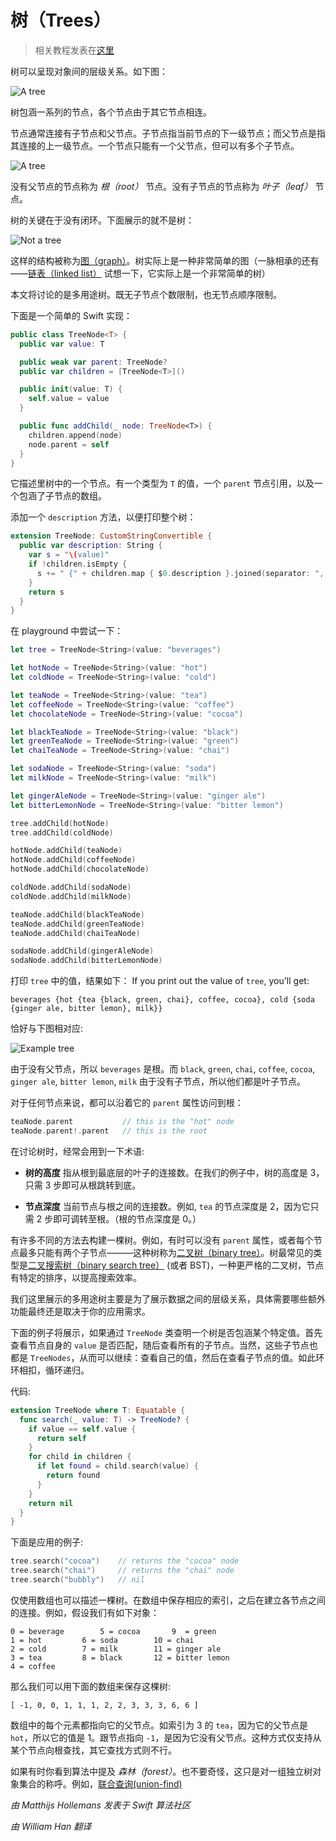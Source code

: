# 树（Trees）

> 相关教程发表在[这里](https://www.raywenderlich.com/138190/swift-algorithm-club-swift-tree-data-structure)

树可以呈现对象间的层级关系。如下图：

![A tree](Images/Tree.png)

树包涵一系列的节点，各个节点由于其它节点相连。

节点通常连接有子节点和父节点。子节点指当前节点的下一级节点；而父节点是指其连接的上一级节点。一个节点只能有一个父节点，但可以有多个子节点。

![A tree](Images/ParentChildren.png)

没有父节点的节点称为 *根（root）* 节点。没有子节点的节点称为 *叶子（leaf）* 节点。

树的关键在于没有闭环。下面展示的就不是树：

![Not a tree](Images/Cycles.png)

这样的结构被称为[图（graph）](../Graph/)。树实际上是一种非常简单的图（一脉相承的还有——[链表（linked list）](../Linked%20List/) 试想一下，它实际上是一个非常简单的树）

本文将讨论的是多用途树。既无子节点个数限制，也无节点顺序限制。

下面是一个简单的 Swift 实现：

```swift
public class TreeNode<T> {
  public var value: T

  public weak var parent: TreeNode?
  public var children = [TreeNode<T>]()

  public init(value: T) {
    self.value = value
  }

  public func addChild(_ node: TreeNode<T>) {
    children.append(node)
    node.parent = self
  }
}
```

它描述里树中的一个节点。有一个类型为 `T` 的值，一个 `parent` 节点引用，以及一个包涵了子节点的数组。

添加一个 `description` 方法，以便打印整个树：

```swift
extension TreeNode: CustomStringConvertible {
  public var description: String {
    var s = "\(value)"
    if !children.isEmpty {
      s += " {" + children.map { $0.description }.joined(separator: ", ") + "}"
    }
    return s
  }
}
```

在 playground 中尝试一下：

```swift
let tree = TreeNode<String>(value: "beverages")

let hotNode = TreeNode<String>(value: "hot")
let coldNode = TreeNode<String>(value: "cold")

let teaNode = TreeNode<String>(value: "tea")
let coffeeNode = TreeNode<String>(value: "coffee")
let chocolateNode = TreeNode<String>(value: "cocoa")

let blackTeaNode = TreeNode<String>(value: "black")
let greenTeaNode = TreeNode<String>(value: "green")
let chaiTeaNode = TreeNode<String>(value: "chai")

let sodaNode = TreeNode<String>(value: "soda")
let milkNode = TreeNode<String>(value: "milk")

let gingerAleNode = TreeNode<String>(value: "ginger ale")
let bitterLemonNode = TreeNode<String>(value: "bitter lemon")

tree.addChild(hotNode)
tree.addChild(coldNode)

hotNode.addChild(teaNode)
hotNode.addChild(coffeeNode)
hotNode.addChild(chocolateNode)

coldNode.addChild(sodaNode)
coldNode.addChild(milkNode)

teaNode.addChild(blackTeaNode)
teaNode.addChild(greenTeaNode)
teaNode.addChild(chaiTeaNode)

sodaNode.addChild(gingerAleNode)
sodaNode.addChild(bitterLemonNode)
```

打印 `tree` 中的值，结果如下：
If you print out the value of `tree`, you'll get:

	beverages {hot {tea {black, green, chai}, coffee, cocoa}, cold {soda {ginger ale, bitter lemon}, milk}}

恰好与下图相对应:

![Example tree](Images/Example.png)

由于没有父节点，所以 `beverages` 是根。而 `black`, `green`, `chai`, `coffee`, `cocoa`, `ginger ale`, `bitter lemon`, `milk` 由于没有子节点，所以他们都是叶子节点。

对于任何节点来说，都可以沿着它的 `parent` 属性访问到根：

```swift
teaNode.parent           // this is the "hot" node
teaNode.parent!.parent   // this is the root
```

在讨论树时，经常会用到一下术语:

- **树的高度** 指从根到最底层的叶子的连接数。在我们的例子中，树的高度是 3，只需 3 步即可从根跳转到底。

- **节点深度** 当前节点与根之间的连接数。例如, `tea` 的节点深度是 2，因为它只需 2 步即可调转至根。（根的节点深度是 0。）

有许多不同的方法去构建一棵树。例如，有时可以没有 `parent` 属性，或者每个节点最多只能有两个子节点———这种树称为[二叉树（binary tree）](../Binary%20Tree/)。树最常见的类型是[二叉搜索树（binary search tree）](../Binary%20Search%20Tree/) (或者 BST)，一种更严格的二叉树，节点有特定的排序，以提高搜索效率。

我们这里展示的多用途树主要是为了展示数据之间的层级关系，具体需要哪些额外功能最终还是取决于你的应用需求。

下面的例子将展示，如果通过 `TreeNode` 类查明一个树是否包涵某个特定值。首先查看节点自身的 `value` 是否匹配，随后查看所有的子节点。当然，这些子节点也都是 `TreeNodes`，从而可以继续：查看自己的值，然后在查看子节点的值。如此环环相扣，循环递归。

代码:

```swift
extension TreeNode where T: Equatable {
  func search(_ value: T) -> TreeNode? {
    if value == self.value {
      return self
    }
    for child in children {
      if let found = child.search(value) {
        return found
      }
    }
    return nil
  }
}
```

下面是应用的例子:

```swift
tree.search("cocoa")    // returns the "cocoa" node
tree.search("chai")     // returns the "chai" node
tree.search("bubbly")   // nil
```

仅使用数组也可以描述一棵树。在数组中保存相应的索引，之后在建立各节点之间的连接。例如，假设我们有如下对象：

	0 = beverage		5 = cocoa		9  = green
	1 = hot			6 = soda		10 = chai
	2 = cold		7 = milk		11 = ginger ale
	3 = tea			8 = black		12 = bitter lemon
	4 = coffee				

那么我们可以用下面的数组来保存这棵树:

	[ -1, 0, 0, 1, 1, 1, 2, 2, 3, 3, 3, 6, 6 ]

数组中的每个元素都指向它的父节点。如索引为 3 的 `tea`，因为它的父节点是 `hot`，所以它的值是 1。跟节点指向 `-1`，是因为它没有父节点。这种方式仅支持从某个节点向根查找，其它查找方式则不行。

如果有时你看到算法中提及  *森林（forest）*。也不要奇怪，这只是对一组独立树对象集合的称呼。例如，[联合查询(union-find)](../Union-Find/)

*由 Matthijs Hollemans 发表于 Swift 算法社区*

*由 William Han 翻译*
